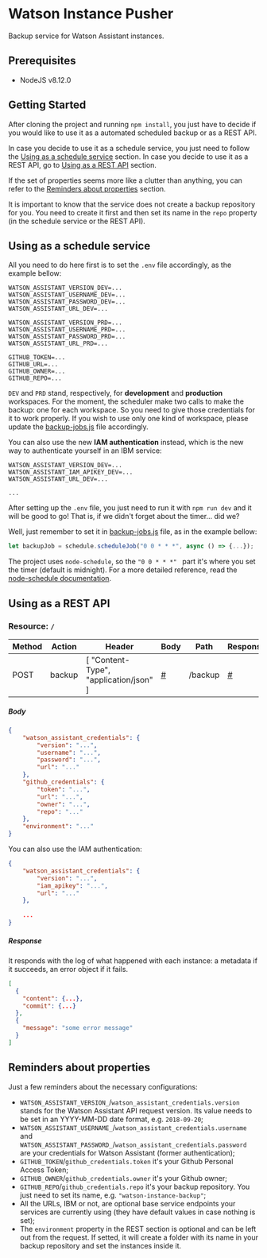 # Watson Instance Pusher

Backup service for Watson Assistant instances.

## Prerequisites

* NodeJS v8.12.0

## Getting Started

After cloning the project and running `npm install`, you just have to decide if you would like to use it as a automated scheduled backup or as a REST API.

In case you decide to use it as a schedule service, you just need to follow the [Using as a schedule service](#using-as-a-schedule-service) section. In case you decide to use it as a REST API, go to [Using as a REST API](#using-as-a-rest-api) section.

If the set of properties seems more like a clutter than anything, you can refer to the [Reminders about properties](#reminders-about-properties) section.

It is important to know that the service does not create a backup repository for you. You need to create it first and then set its name in the `repo` property (in the schedule service or the REST API).

## Using as a schedule service

All you need to do here first is to set the `.env` file accordingly, as the example bellow:

```env
WATSON_ASSISTANT_VERSION_DEV=...
WATSON_ASSISTANT_USERNAME_DEV=...
WATSON_ASSISTANT_PASSWORD_DEV=...
WATSON_ASSISTANT_URL_DEV=...

WATSON_ASSISTANT_VERSION_PRD=...
WATSON_ASSISTANT_USERNAME_PRD=...
WATSON_ASSISTANT_PASSWORD_PRD=...
WATSON_ASSISTANT_URL_PRD=...

GITHUB_TOKEN=...
GITHUB_URL=...
GITHUB_OWNER=...
GITHUB_REPO=...
```

`DEV` and `PRD` stand, respectively, for **development** and **production** workspaces. For the moment, the scheduler make two calls to make the backup: one for each workspace. So you need to give those credentials for it to work properly. If you wish to use only one kind of workspace, please update the [backup-jobs.js](/src/jobs/backup-job.js) file accordingly.

You can also use the new **IAM authentication** instead, which is the new way to authenticate yourself in an IBM service:

```env
WATSON_ASSISTANT_VERSION_DEV=...
WATSON_ASSISTANT_IAM_APIKEY_DEV=...
WATSON_ASSISTANT_URL_DEV=...

...
```

After setting up the `.env` file, you just need to run it with `npm run dev` and it will be good to go! That is, if we didn't forget about the timer... did we?

Well, just remember to set it in [backup-jobs.js](/src/jobs/backup-job.js) file, as in the example bellow:

```javascript
let backupJob = schedule.scheduleJob("0 0 * * *", async () => {...});
```

The project uses `node-schedule`, so the `"0 0 * * *" ` part it's where you set the timer (default is midnight). For a more detailed reference, read the [node-schedule documentation](https://github.com/node-schedule/node-schedule/blob/master/README.md).

## Using as a REST API
### Resource: `/`

| Method  | Action        | Header                                 | Body                  | Path       | Response              |
| ------  | ------        | ------                                 | ------                | ------     | ------                |
| POST    | backup        | [ "Content-Type", "application/json" ] | [#](#body)            | /backup    | [#](#response)        |

##### Body

```json
{
    "watson_assistant_credentials": {
        "version": "...",
        "username": "...",
        "password": "...",
        "url": "..."
    },
    "github_credentials": {
        "token": "...",
        "url": "...",
        "owner": "...",
        "repo": "..."
    },
    "environment": "..."
}
```

You can also use the IAM authentication:

```json
{
    "watson_assistant_credentials": {
        "version": "...",
        "iam_apikey": "...",
        "url": "..."
    },
    
    ...
}
```

##### Response

It responds with the log of what happened with each instance: a metadata if it succeeds, an error object if it fails.

```json
[
  {
    "content": {...},
    "commit": {...}
  },
  {
    "message": "some error message"
  }
]
```

## Reminders about properties

Just a few reminders about the necessary configurations:

* `WATSON_ASSISTANT_VERSION_`/`watson_assistant_credentials.version` stands for the Watson Assistant API request version. Its value needs to be set in an YYYY-MM-DD date format, e.g. `2018-09-20`;
* `WATSON_ASSISTANT_USERNAME_`/`watson_assistant_credentials.username` and `WATSON_ASSISTANT_PASSWORD_`/`watson_assistant_credentials.password` are your credentials for Watson Assistant (former authentication);
* `GITHUB_TOKEN`/`github_credentials.token` it's your Github Personal Access Token;
* `GITHUB_OWNER`/`github_credentials.owner` it's your Github owner;
* `GITHUB_REPO`/`github_credentials.repo` it's your backup repository. You just need to set its name, e.g. `"watson-instance-backup"`;
* All the URLs, IBM or not, are optional base service endpoints your services are currently using (they have default values in case nothing is set);
* The `environment` property in the REST section is optional and can be left out from the request. If setted, it will create a folder with its name in your backup repository and set the instances inside it.

